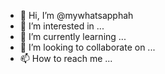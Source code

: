 - 👋 Hi, I’m @mywhatsapphah
- 👀 I’m interested in ...
- 🌱 I’m currently learning ...
- 💞️ I’m looking to collaborate on ...
- 📫 How to reach me ...

<!---
mywhatsapphah/mywhatsapphah is a ✨ special ✨ repository because its `README.md` (this file) appears on your GitHub profile.
You can click the Preview link to take a look at your changes.
--->
